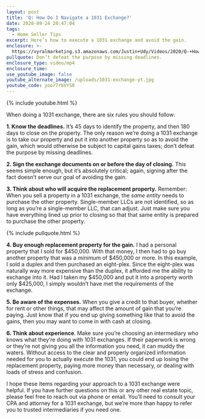 ```yaml
---
layout: post
title: 'Q: How Do I Navigate a 1031 Exchange?'
date: 2020-09-24 20:47:04
tags:
  - Home Seller Tips
excerpt: Here’s how to execute a 1031 exchange and avoid the gain.
enclosure: >-
  https://vyralmarketing.s3.amazonaws.com/Justin+Udy/Videos/2020/Q-+How+Do+I+Navigate+a+1031+Exchange_.mp4
pullquote: Don’t defeat the purpose by missing deadlines.
enclosure_type: video/mp4
enclosure_time:
use_youtube_image: false
youtube_alternate_image: /uploads/1031-exchange-yt.jpg
youtube_code: yoor7rbVYS0
---
```


{% include youtube.html %}

When doing a 1031 exchange, there are six rules you should follow:&nbsp;

**1\. Know the deadlines.** It’s 45 days to identify the property, and then 180 days to close on the property. The only reason we’re doing a 1031 exchange is to take our property and put it into another property so as to avoid the gain, which would otherwise be subject to capital gains taxes; don’t defeat the purpose by missing deadlines.&nbsp;

**2\. Sign the exchange documents on or before the day of closing.** This seems simple enough, but it’s absolutely critical; again, signing after the fact doesn’t serve our goal of avoiding the gain.&nbsp;

**3\. Think about who will acquire the replacement property.** Remember: When you sell a property in a 1031 exchange, the *same entity* needs to purchase the other property. Single-member LLCs are not identified, so as long as you’re a single-member LLC, that can adjust. Just make sure you have everything lined up prior to closing so that that same entity is prepared to purchase the other property.&nbsp;

{% include pullquote.html %}

**4\. Buy enough replacement property for the gain.** I had a personal property that I sold for $450,000. With that money, I then had to go buy another property that was a *minimum* of $450,000 or more. In this example, I sold a duplex and then purchased an eight-plex. Since the eight-plex was naturally way more expensive than the duplex, it afforded me the ability to exchange into it. Had I taken my $450,000 and put it into a property worth only $425,000, I simply wouldn’t have met the requirements of the exchange.

**5\. Be aware of the expenses.** When you give a credit to that buyer, whether for rent or other things, that may affect the amount of gain that you’re paying. Just know that if you end up giving something like that to avoid the gains, then you may want to come in with cash at closing.&nbsp;

**6\. Think about experience**. Make sure you’re choosing an intermediary who knows what they’re doing with 1031 exchanges. If their paperwork is wrong or they’re not giving you all the information you need, it can muddy the waters. Without access to the clear and properly organized information needed for you to actually execute the 1031, you could end up losing the replacement property, paying more money than necessary, or dealing with loads of stress and confusion.&nbsp;&nbsp;

I hope these items regarding your approach to a 1031 exchange were helpful. If you have further questions on this or any other real estate topic, please feel free to reach out via phone or email. You’ll need to consult your CPA and attorney for a 1031 exchange, but we’re more than happy to refer you to trusted intermediaries if you need one.